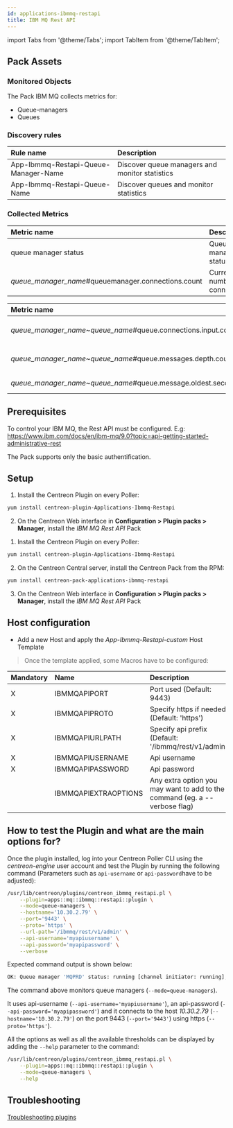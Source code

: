 ```yaml
---
id: applications-ibmmq-restapi
title: IBM MQ Rest API
---
```

import Tabs from '@theme/Tabs';
import TabItem from '@theme/TabItem';


## Pack Assets

### Monitored Objects

The Pack IBM MQ collects metrics for:
* Queue-managers
* Queues

### Discovery rules

<Tabs groupId="sync">
<TabItem value="Services" label="Services">

| Rule name                            | Description                                    |
| :----------------------------------- | :--------------------------------------------- |
| App-Ibmmq-Restapi-Queue-Manager-Name | Discover queue managers and monitor statistics |
| App-Ibmmq-Restapi-Queue-Name         | Discover queues and monitor statistics         |

</TabItem>
</Tabs>

### Collected Metrics

<Tabs groupId="sync">
<TabItem value="Queue-managers" label="Queue-managers">

| Metric name                                           | Description                   | Unit  |
| :---------------------------------------------------- | :---------------------------- | :---- |
| queue manager status                                  | Queue manager status          |       |
| *queue\_manager_name*\#queuemanager.connections.count | Current number of connections |       |

</TabItem>
<TabItem value="Queues" label="Queues">

| Metric name                                                        | Description               | Unit  |
| :----------------------------------------------------------------- | :------------------------ | :---- |
| *queue\_manager_name*~*queue\_name*\#queue.connections.input.count | Current input connections |       |
| *queue\_manager_name*~*queue\_name*\#queue.messages.depth.count    | Current messages depth    |       |
| *queue\_manager_name*~*queue\_name*\#queue.message.oldest.seconds  | Oldest message            | s     |

</TabItem>
</Tabs>

## Prerequisites

To control your IBM MQ, the Rest API must be configured.
E.g: https://www.ibm.com/docs/en/ibm-mq/9.0?topic=api-getting-started-administrative-rest

The Pack supports only the basic authentification.

## Setup

<Tabs groupId="sync">
<TabItem value="Online IMP Licence & IT-100 Editions" label="Online IMP Licence & IT-100 Editions">

1. Install the Centreon Plugin on every Poller:

```bash
yum install centreon-plugin-Applications-Ibmmq-Restapi
```

2. On the Centreon Web interface in **Configuration > Plugin packs > Manager**, install the *IBM MQ Rest API* Pack

</TabItem>
<TabItem value="Offline IMP License" label="Offline IMP License">

1. Install the Centreon Plugin on every Poller:

```bash
yum install centreon-plugin-Applications-Ibmmq-Restapi
```

2. On the Centreon Central server, install the Centreon Pack from the RPM:

```bash
yum install centreon-pack-applications-ibmmq-restapi
```

3. On the Centreon Web interface in **Configuration > Plugin packs > Manager**, install the *IBM MQ Rest API* Pack

</TabItem>
</Tabs>

## Host configuration

* Add a new Host and apply the *App-Ibmmq-Restapi-custom* Host Template

> Once the template applied, some Macros have to be configured:

| Mandatory | Name                 | Description                                                                |
| :-------- | :------------------- | :------------------------------------------------------------------------- |
| X         | IBMMQAPIPORT         | Port used (Default: 9443)                                                  |
| X         | IBMMQAPIPROTO        | Specify https if needed (Default: 'https')                                 |
| X         | IBMMQAPIURLPATH      | Specify api prefix (Default: '/ibmmq/rest/v1/admin')                       |
| X         | IBMMQAPIUSERNAME     | Api username                                                               |
| X         | IBMMQAPIPASSWORD     | Api password                                                               |
|           | IBMMQAPIEXTRAOPTIONS | Any extra option you may want to add to the command (eg. a --verbose flag) |

## How to test the Plugin and what are the main options for?

Once the plugin installed, log into your Centreon Poller CLI using the *centreon-engine* user account
and test the Plugin by running the following command (Parameters such as ```api-username``` or ```api-password```have to be adjusted):

```bash
/usr/lib/centreon/plugins/centreon_ibmmq_restapi.pl \
    --plugin=apps::mq::ibmmq::restapi::plugin \
    --mode=queue-managers \
    --hostname='10.30.2.79' \
    --port='9443' \
    --proto='https' \
    --url-path='/ibmmq/rest/v1/admin' \
    --api-username='myapiusername' \
    --api-password='myapipassword' \
    --verbose
```

Expected command output is shown below:

```bash
OK: Queue manager 'MQPRD' status: running [channel initiator: running], current number of connections: 43 | 'MQPRD#queuemanager.connections.count'=43;;;0;
```

The command above monitors queue managers (```--mode=queue-managers```).

It uses api-username (```--api-username='myapiusername'```), an api-password (```--api-password='myapipassword'```)
and it connects to the host _10.30.2.79_ (```--hostname='10.30.2.79'```)
on the port 9443 (```--port='9443'```) using https (```--proto='https'```).

All the options as well as all the available thresholds can be displayed by adding the  ```--help```
parameter to the command:

```bash
/usr/lib/centreon/plugins/centreon_ibmmq_restapi.pl \
    --plugin=apps::mq::ibmmq::restapi::plugin \
    --mode=queue-managers \
    --help
```

## Troubleshooting

[Troubleshooting plugins](../tutorials/troubleshooting-plugins#http-and-api-checks)

